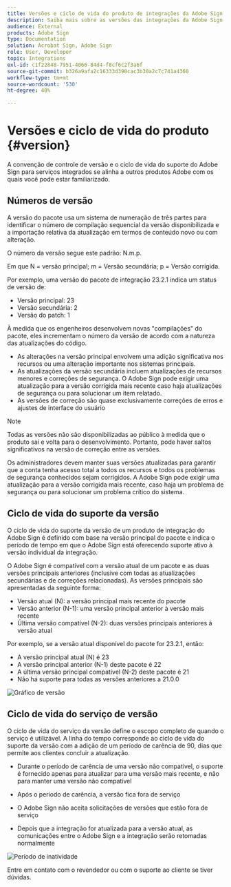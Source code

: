 ```yaml
---
title: Versões e ciclo de vida do produto de integrações da Adobe Sign
description: Saiba mais sobre as versões das integrações da Adobe Sign e o ciclo de vida do suporte
audience: External
products: Adobe Sign
type: Documentation
solution: Acrobat Sign, Adobe Sign
role: User, Developer
topic: Integrations
exl-id: c1f22848-7951-4066-84d4-f8cf6c2f3a6f
source-git-commit: b326a9afa2c16333d390cac3b30a2c7c741a4360
workflow-type: tm+mt
source-wordcount: '530'
ht-degree: 40%

---
```


# Versões e ciclo de vida do produto {#version}

A convenção de controle de versão e o ciclo de vida do suporte do Adobe Sign para serviços integrados se alinha a outros produtos Adobe com os quais você pode estar familiarizado.

## Números de versão

A versão do pacote usa um sistema de numeração de três partes para identificar o número de compilação sequencial da versão disponibilizada e a importação relativa da atualização em termos de conteúdo novo ou com alteração.

O número da versão segue este padrão: N.m.p.

Em que N = versão principal; m = Versão secundária; p = Versão corrigida.

Por exemplo, uma versão do pacote de integração 23.2.1 indica um status de versão de:

* Versão principal: 23
* Versão secundária: 2
* Versão do patch: 1

À medida que os engenheiros desenvolvem novas &quot;compilações&quot; do pacote, eles incrementam o número da versão de acordo com a natureza das atualizações do código.

* As alterações na versão principal envolvem uma adição significativa nos recursos ou uma alteração importante nos sistemas principais.
* As atualizações da versão secundária incluem atualizações de recursos menores e correções de segurança. O Adobe Sign pode exigir uma atualização para a versão corrigida mais recente caso haja atualizações de segurança ou para solucionar um item relatado.
* As versões de correção são quase exclusivamente correções de erros e ajustes de interface do usuário

>[!NOTE]
>
>Todas as versões não são disponibilizadas ao público à medida que o produto sai e volta para o desenvolvimento. Portanto, pode haver saltos significativos na versão de correção entre as versões.

Os administradores devem manter suas versões atualizadas para garantir que a conta tenha acesso total a todos os recursos e todos os problemas de segurança conhecidos sejam corrigidos. A Adobe Sign pode exigir uma atualização para a versão corrigida mais recente, caso haja um problema de segurança ou para solucionar um problema crítico do sistema.

## Ciclo de vida do suporte da versão

O ciclo de vida do suporte da versão de um produto de integração do Adobe Sign é definido com base na versão principal do pacote e indica o período de tempo em que o Adobe Sign está oferecendo suporte ativo à versão individual da integração.

O Adobe Sign é compatível com a versão atual de um pacote e as duas versões principais anteriores (inclusive com todas as atualizações secundárias e de correções relacionadas). As versões principais são apresentadas da seguinte forma:

* Versão atual (N): a versão principal mais recente do pacote
* Versão anterior (N-1): uma versão principal anterior à versão mais recente
* Última versão compatível (N-2): duas versões principais anteriores à versão atual

Por exemplo, se a versão atual disponível do pacote for 23.2.1, então:

* A versão principal atual (N) é 23
* A versão principal anterior (N-1) deste pacote é 22
* A última versão principal compatível (N-2) deste pacote é 21
* Não há suporte para todas as versões anteriores a 21.0.0

![Gráfico de versão](images/version_chart.png)

## Ciclo de vida do serviço de versão

O ciclo de vida do serviço da versão define o escopo completo de quando o serviço é utilizável. A linha do tempo corresponde ao ciclo de vida do suporte da versão com a adição de um período de carência de 90, dias que permite aos clientes concluir a atualização.

* Durante o período de carência de uma versão não compatível, o suporte é fornecido apenas para atualizar para uma versão mais recente, e não para manter uma versão não compatível
* Após o período de carência, a versão fica fora de serviço

* O Adobe Sign não aceita solicitações de versões que estão fora de serviço
* Depois que a integração for atualizada para a versão atual, as comunicações entre o Adobe Sign e a integração serão retomadas normalmente

![Período de inatividade](images/shutdown_period.png)

Entre em contato com o revendedor ou com o suporte ao cliente se tiver dúvidas.
